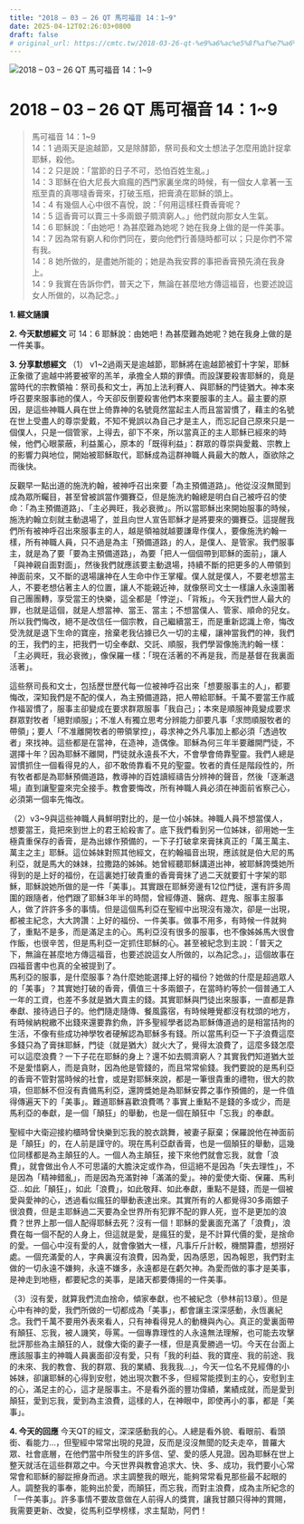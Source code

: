 ```yaml
---
title: "2018 – 03 – 26 QT 馬可福音 14：1~9"
date: 2025-04-12T02:26:03+0800
draft: false
# original_url: https://cmtc.tw/2018-03-26-qt-%e9%a6%ac%e5%8f%af%e7%a6%8f%e9%9f%b3-14%ef%bc%9a19
---
```


![2018 – 03 – 26 QT 馬可福音 14：1\~9](/images/qt.jpg   "2018 – 03 – 26 QT 馬可福音 14：1\~9")

# 2018 – 03 – 26 QT 馬可福音 14：1\~9

> 馬可福音 14：1\~9  
> 14：1 過兩天是逾越節，又是除酵節，祭司長和文士想法子怎麼用詭計捉拿耶穌，殺他。  
> 14：2 只是說：「當節的日子不可，恐怕百姓生亂。」  
> 14：3 耶穌在伯大尼長大痲瘋的西門家裏坐席的時候，有一個女人拿著一玉瓶至貴的真哪噠香膏來，打破玉瓶，把膏澆在耶穌的頭上。  
> 14：4 有幾個人心中很不喜悅，說：「何用這樣枉費香膏呢？  
> 14：5 這香膏可以賣三十多兩銀子賙濟窮人。」他們就向那女人生氣。  
> 14：6 耶穌說：「由她吧！為甚麼難為她呢？她在我身上做的是一件美事。  
> 14：7 因為常有窮人和你們同在，要向他們行善隨時都可以；只是你們不常有我。  
> 14：8 她所做的，是盡她所能的；她是為我安葬的事把香膏預先澆在我身上。  
> 14：9 我實在告訴你們，普天之下，無論在甚麼地方傳這福音，也要述說這女人所做的，以為記念。」

**1. 經文誦讀**

**2.  今天默想經文**
可 14：6 耶穌說：由她吧！為甚麼難為她呢？她在我身上做的是一件美事。

**3. 分享默想經文**
（1） v1\~2過兩天是逾越節，耶穌將在逾越節被釘十字架，耶穌正象徵了逾越中將要被宰的羔羊，承擔全人類的罪債。而設謀要殺害耶穌的，竟是當時代的宗教領袖：祭司長和文士，再加上法利賽人、與耶穌的門徒猶大。神本來呼召要來服事祂的僕人，今天卻反倒要殺害他們本來要服事的主人。最主要的原因，是這些神職人員在世上倚靠神的名號竟然當起主人而且當習慣了，藉主的名號在世上受盡人的尊崇愛戴，不知不覺誤以為自己才是主人，而忘記自己原來只是一個僕人，只是一個管家，上得去，卻下不來，所以當真正的主人耶穌已經來的時候，他們心眼蒙蔽，利益薰心，原本的「既得利益」：群眾的尊崇與愛戴、宗教上的影響力與地位，開始被耶穌取代，耶穌成為這群神職人員最大的敵人，亟欲除之而後快。

反觀早一點出道的施洗約翰，被神呼召出來要「為主預備道路」。他從沒沒無聞到成為眾所矚目，甚至曾被誤當作彌賽亞，但是施洗約翰總是明白自己被呼召的使命：「為主預備道路」、「主必興旺，我必衰微」。所以當耶穌出來開始服事的時候，施洗約翰立刻就主動退場了，並且向世人宣告耶穌才是將要來的彌賽亞。這提醒我們所有被神呼召出來服事主的人，越是領袖就越要謙卑作僕人，要像施洗約翰一樣，所有神職人員，只不過是為主「預備道路」的人，是僕人、是管家。我們服事主，就是為了要「要為主預備道路」，為要「把人一個個帶到耶穌的面前」，讓人「與神親自面對面」，然後我們就應該要主動退場，持續不斷的把更多的人帶領到神面前來，又不斷的退場讓神在人生命中作王掌權。僕人就是僕人，不要老想當主人，不要老想佔著主人的位置，讓人不能親近神，就像祭司文士一樣讓人永遠圍著自己團團轉，享受當王的快樂，這全都是「悖逆」、「背叛」。今天我們世人最大的罪，也就是這個，就是人想當神、當王、當主；不想當僕人、管家、順命的兒女。所以我們悔改，絕不是改信任一個宗教，自己繼續當王，而是重新認識上帝，悔改受洗就是退下生命的寶座，捨棄老我佔據已久一切的主權，讓神當我們的神，我們的王，我們的主，把我們一切全奉獻、交託、順服，我們學習像施洗約翰一樣：「主必興旺，我必衰微」，像保羅一樣：「現在活著的不再是我，而是基督在我裏面活著」。

這些祭司長和文士，包括歷世歷代每一位被神呼召出來「想要服事主的人」，都要悔改，深知我們是不配的僕人，為主預備道路，把人帶給耶穌。千萬不要當王作威作福習慣了，服事主卻變成在要求群眾服事「我自己」；本來是順服神竟變成要求群眾對牧者「絕對順服」；不准人有獨立思考分辨能力卻要凡事「求問順服牧者的帶領」；要人「不准離開牧者的帶領掌控」，尋求神之外凡事加上都必須「透過牧者」來找神。這些都是在當神，在造神，造偶像。耶穌為何三年半要離開門徒，不選擇十年？因為耶穌不離開，門徒就永遠長不大，不會學會倚靠聖靈。我們人總是習慣抓住一個看得見的人，卻不敢倚靠看不見的聖靈。牧者的責任是階段性的，所有牧者都是為耶穌預備道路，教導神的百姓讀經禱告分辨神的聲音，然後「逐漸退場」直到讓聖靈來完全接手。教會要悔改，所有神職人員必須在神面前省察己心，必須第一個率先悔改。

（2）v3\~9與這些神職人員鮮明對比的，是一位小姊妹。神職人員不想當僕人，想要當王，竟把來到世上的君王給殺害了。底下我們看到另一位姊妹，卻用她一生極貴重保存的香膏，是為出嫁作預備的，一下子打破拿來膏抹真正的「萬王萬主、萬主之主」耶穌。這位姊妹對照其他經文，在約翰福音出現，應該就是伯大尼的馬利亞，就是馬大的妹妹，拉撒路的姊姊。她曾經聽耶穌講道出神，被耶穌誇獎她所得到的是上好的福份，在這裏她打破貴重的香膏膏抹了過二天就要釘十字架的耶穌，耶穌說她所做的是一件「美事」。其實跟在耶穌旁邊有12位門徒，還有許多周圍的跟隨者，他們跟了耶穌3年半的時間，曾經傳道、醫病、趕鬼、服事主服事人，做了許許多多的事情。但是這個馬利亞在聖經中出現沒有幾次，卻是一出現，都被主紀念，大大誇讚：上好的福份、一件美事。做事不用多，有時候一件就夠了，重點不是多，而是滿足主的心。馬利亞沒有很多的服事，也不像姊姊馬大很會作飯，也很辛苦，但是馬利亞一定抓住耶穌的心。甚至被紀念到主說：「普天之下，無論在甚麼地方傳這福音，也要述說這女人所做的，以為記念。」，這個故事在四福音書中也真的全被提到了。  
馬利亞的服事，是什麼服事？為什麼她能選擇上好的福份？她做的什麼是超過眾人的「美事」？其實她打破的香膏，價值三十多兩銀子，在當時約等於一個普通工人一年的工資，也差不多就是猶大賣主的錢。其實耶穌與門徒出來服事，一直都是靠奉獻、接待過日子的。他們隨走隨傳、餐風露宿，有時候睡覺都沒有枕頭的地方，有時候納稅繳不出錢來還要靠釣魚，許多聖經學者認為耶穌傳道過的是相當拮拘的生活，不像有些成功神學牧者硬解認為耶穌多有錢。所以當馬利亞一下子浪費這麼多錢只為了膏抹耶穌，門徒（就是猶大）就火大了，覺得太浪費了，這麼多錢怎麼可以這麼浪費？一下子花在耶穌的身上？還不如去賙濟窮人？其實我們知道猶大並不是愛惜窮人，而是貪財，因為他是管錢的，而且常常偷錢。我們要說的是馬利亞的香膏不管對當時候的社會，或是對耶穌來說，都是一筆很貴重的禮物，很大的款項，但耶穌不但沒有責備馬利亞，還誇獎她是為耶穌安葬之事作預備的，是一件值得傳遍天下的「美事」。難道耶穌喜歡浪費嗎？事實上重點不是錢的多或少，而是馬利亞的奉獻，是一個「顛狂」的舉動，也是一個在顛狂中「忘我」的奉獻。

聖經中大衛迎接約櫃時曾快樂到忘我的脫衣跳舞，被妻子厭棄；保羅說他在神面前是「顛狂」的，在人前是謹守的。現在馬利亞獻香膏，也是一個顛狂的舉動，這幾位同樣都是為主顛狂的人。一個人為主顛狂，接下來他們就會忘我，就會「浪費」，就會做出令人不可思議的大膽決定或作為，但這絕不是因為「失去理性」，不是因為「精神錯亂」，而是因為充滿對神「滿滿的愛」。神的愛使大衛、保羅、馬利亞…如此「顛狂」，如此「浪費」，如此敬拜、如此奉獻，重點不是錢，而是一個被愛與愛神的心，透過看似瘋狂的舉動表達出來。其實所有的人都覺得30多兩銀子很浪費，但是主耶穌過二天要為全世界所有犯罪不配的罪人死，豈不是更加的浪費？世界上那一個人配得耶穌去死？沒有一個！耶穌的愛裏面充滿了「浪費」，浪費在每一個不配的人身上，但這就是愛，是瘋狂的愛，是不計算代價的愛，是捨命的愛。一個心中沒有愛的人，就會像猶大一樣，凡事斤斤計較，機關算盡，想撈好處。一個充滿愛的人，字典裏沒有浪費，因為愛，因為感恩，因為報恩，我們對主做的一切永遠不嫌夠，永遠不嫌多，永遠都是在虧欠神。為愛而做的事才是美事，是神走到地極，都要紀念的美事，是諸天都要傳揚的一件美事。

（3）沒有愛，就算我們流血捨命，傾家奉獻，也不被紀念（參林前13章）。但是心中有神的愛，我們所做的一切都成為「美事」，都會讓主深深感動，永恆裏紀念。我們千萬不要用外表來看人，只有神看得見人的動機與內心。真正的愛裏面帶有顛狂、忘我，被人譏笑，辱罵。一個專靠理性的人永遠無法理解，也可能去攻擊批評那些為主顛狂的人，就像大衛的妻子一樣，但是真愛勝過一切。今天在台面上應該服事主的神職人員裏面卻沒有愛，只有「我的利益、我的寶座、我的前途、我的未來、我的教會、我的群眾、我的業績、我我我…」，今天一位名不見經傳的小姊妹，卻讓耶穌的心得到安慰，她出現次數不多，但經常能摸到主的心，安慰到主的心，滿足主的心，這才是服事主。不是看外面的豐功偉績，業績成就，而是愛到顛狂，愛到忘我，愛到為主浪費，這樣的人，在神眼中，即使再小的事，都是「美事」。

**4. 今天的回應**
今天QT的經文，深深感動我的心。人總是看外貌、看眼前、看頭銜、看能力…，但聖經中常常出現的見證，反而是沒沒無聞的貶夫走卒，普羅大眾、社會底層，在他們當中所發生的許多信、望、愛的感人見證。因為耶穌在世上整天就活在這些群眾之中。今天世界與教會追求大、快、多、成功，我們要小心常常會和耶穌的腳踨擦身而過。求主調整我的眼光，能夠常常看見那些最不起眼的人。調整我的事奉，能夠出於愛，而顛狂，而忘我，而對主浪費，成為主所紀念的「一件美事」。許多事情不要故意做在人前得人的獎賞，讓我甘願只得神的賞賜，我需要更新、改變，從馬利亞學榜樣，求主幫助，阿們！
